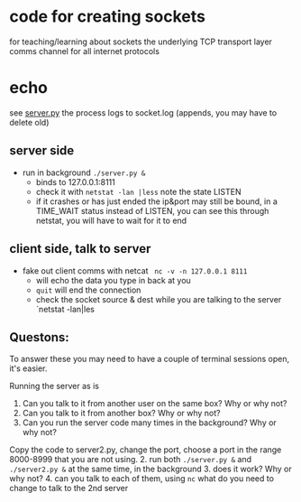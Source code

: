 # code for creating sockets
for teaching/learning about sockets
the underlying TCP transport layer comms channel
for all internet protocols
#  echo
see [server.py](echo/server.py) the process logs to socket.log (appends, you may have to delete old)
## server side
* run in background `./server.py &`
   * binds to 127.0.0.1:8111
   * check it with `netstat -lan |less`  note the state LISTEN
   * if it crashes or has just ended the ip&port may still be bound, in a TIME_WAIT status instead of LISTEN,
     you can see this through netstat, you will have to wait for it to end
## client side, talk to server
* fake out client comms with netcat ` nc -v -n 127.0.0.1 8111`
   * will echo the data you type in back at you
   * `quit` will end the connection
   * check the socket source & dest while you are talking to the server `netstat -lan|les
## Questons: 
To answer these you may need to have a couple of terminal sessions open, it's easier. 

Running the server as is 
1.  Can you talk to it from another user on the same box?   Why or  why not?
1.  Can you talk to it from another box?   Why or why not?
1.  Can you run the server code many times in the background?  Why or why not?

Copy the code to server2.py, change the port, choose a port in the range 8000-8999 that you are not using.
2. run both `./server.py &` and `./server2.py &` at the same time, in the background
3. does it work? Why or why not?
4. can you talk to each of them, using `nc` what do you need to change to talk to the 2nd server
